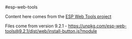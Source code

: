 #esp-web-tools

Content here comes from the [ESP Web Tools project](https://esphome.github.io/esp-web-tools/)

Files come from version 9.2.1 - https://unpkg.com/esp-web-tools@9.2.1/dist/web/install-button.js?module